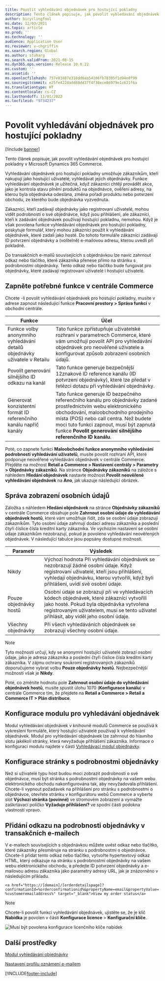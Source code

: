 ```yaml
---
title: Povolit vyhledávání objednávek pro hostující pokladny
description: Tento článek popisuje, jak povolit vyhledávání objednávek pro hostující pokladny v Microsoft Dynamics 365 Commerce.
author: bicyclingfool
ms.date: 12/03/2021
ms.topic: article
ms.prod: ''
ms.technology: ''
audience: Application User
ms.reviewer: v-chgriffin
ms.search.region: Global
ms.author: stuharg
ms.search.validFrom: 2021-08-15
ms.dyn365.ops.version: Release 10.0.22
ms.custom: ''
ms.assetid: ''
ms.openlocfilehash: 757e83887e318dd6aa54106fb78305f1d94e0f90
ms.sourcegitcommit: e25fe4228add88dd37f4f38ece86979e1c621f6a
ms.translationtype: HT
ms.contentlocale: cs-CZ
ms.lasthandoff: 11/01/2022
ms.locfileid: "9734237"
---
```

# <a name="enable-order-lookup-for-guest-checkouts"></a>Povolit vyhledávání objednávek pro hostující pokladny

[!include [banner](includes/banner.md)]

Tento článek popisuje, jak povolit vyhledávání objednávek pro hostující pokladny v Microsoft Dynamics 365 Commerce.

Vyhledávání objednávek pro hostující pokladny umožňuje zákazníkům, kteří nakupují jako hostující uživatelé, vyhledávat jejich objednávky. Funkce vyhledávání objednávek je užitečná, když zákazníci chtějí provádět akce, jako je kontrola stavu plnění produktů na objednávce, ověření adresy, na kterou byla objednávka odeslána, změna pořadí produktu nebo potvrzení obchodu, ze kterého bude objednávka vyzvednuta.

Zákazníci, kteří zadávají objednávky jako registrovaní uživatelé, mohou vidět podrobnosti o své objednávce, když jsou přihlášeni, ale zákazníci, kteří k zadávání objednávek používají hostující pokladnu, nemohou. Když je však povolena funkce vyhledávání objednávek pro hostující pokladny, poskytuje formulář, který mohou zákazníci použít k vyhledávání objednávek, které zadali jako hosté. Do tohoto formuláře zákazníci zadávají ID potvrzení objednávky a (volitelně) e-mailovou adresu, kterou uvedli při pokladně.

Do transakčních e-mailů souvisejících s objednávkou lze navíc zahrnout odkaz nebo tlačítko, které zákazníka přenese přímo na stránku s podrobnostmi objednávky. Tento odkaz nebo tlačítko bude fungovat pro objednávky, které zadávají registrovaní uživatelé i hostující uživatelé.

## <a name="turn-on-necessary-features-in-commerce-headquarters"></a>Zapněte potřebné funkce v centrále Commerce

Chcete -li povolit vyhledávání objednávek pro hostující pokladny, musíte v adrese zapnout následující funkce **Pracovní prostory \> Správa funkcí** v obchodní centrále.

| Funkce | Účel |
|---------|---------|
| Funkce volby anonymního vyhledávání detailů objednávky uživatele v Retailu | Tato funkce zpřístupňuje uživatelské rozhraní v parametrech Commerce, které vám umožňují povolit API pro vyhledávání objednávek pro neověřené uživatele a konfigurovat způsob zobrazení osobních údajů. |
| Povolit generování silnějšího ID odkazu na kanál | Tato funkce generuje bezpečnější 12znakové ID reference kanálu (ID potvrzení objednávky), které lze předat v řetězci dotazu při vyhledávání objednávky. |
| Generovat konzistentní formát ID referenčního kanálu napříč kanály | Tato funkce generuje ID bezpečného referenčního kanálu pro objednávky zadané prostřednictvím webu elektronického obchodování, maloobchodního prodejního místa (POS) nebo call centra. Než budete moci tuto funkci zapnout, musí být zapnutá funkce **Povolit generování silnějšího referenčního ID kanálu**. |

Poté, co zapnete funkci **Maloobchodní funkce anonymního vyhledávání podrobností vyhledávání uživatelů**, musíte povolit rozhraní API, které podporuje neověřené vyhledávání objednávek v centrále Commerce. Přejděte na možnost **Retail a Commerce \> Nastavení centrály \> Parametry \> Objednávky zákazníků**. Na stránce **Objednávky zákazníků** na záložce s náhledem **Hledání objednávek** nastavte možnost **Povolit neověřené vyhledávání objednávek** na **Ano**, jak ukazuje následující obrázek.

## <a name="manage-the-display-of-personal-data"></a>Správa zobrazení osobních údajů

Záložka s náhledem **Hledání objednávek** na stránce **Objednávky zákazníků** v centrále Commerce obsahuje pole **Zahrnout osobní údaje do vyhledávání objednávek hostů**, které vám umožňuje řídit, zda se osobní údaje zobrazují zákazníkům. Tyto osobní údaje zahrnují dodací adresu zákazníka a poslední čtyři číslice čísla kreditní karty zákazníka. Ve výchozím nastavení se osobní údaje zákazníkům nezobrazují, pokud je povoleno vyhledávání neověřených objednávek. V následující tabulce jsou popsány dostupné možnosti.

| Parametr | Výsledek |
|--------|--------|
| Nikdy | Výchozí hodnota Při vyhledávání objednávek se nezobrazují žádné osobní údaje. Když registrovaní uživatelé, kteří jsou přihlášeni, vyhledají objednávku, kterou vytvořili, když byli přihlášeni, uvidí své osobní údaje. |
| Pouze objednávky hostů | Osobní údaje se zobrazují při ve vyhledávacích kódech objednávek, které zákazníci vytvořili jako hosté. Pokud byla objednávka vytvořena registrovaným uživatelem, musí se tento uživatel přihlásit, aby viděl jeho osobní údaje. |
| Všechny objednávky | Při všech vyhledáváních objednávek se zobrazují všechny osobní údaje. |

> [!NOTE]
> Tyto možnosti určují, kdy se anonymní hostující uživatelé zobrazí osobní údaje, jako je adresa zákazníka a poslední čtyři číslice čísla kreditní karty zákazníka. V zájmu ochrany soukromí registrovaných zákazníků doporučujeme vybrat volbu **Pouze objednávky hostů**. Nejbezpečnější možností však je **Nikdy**.

Poté, co změníte hodnotu pole **Zahrnout osobní údaje do vyhledávání objednávek hostů**, musíte spustit úlohu 1070 (**Konfigurace kanálu**) v centrále Commerce tím, že přejdete na **Retail a Commerce \> Retail a Commerce IT \> Plán distribuce**.

## <a name="configure-the-order-lookup-module"></a>Konfigurace modulu pro vyhledávání objednávek

Modul vyhledávání objednávek v knihovně modulů Commerce se používá k vykreslení formuláře, který hostující uživatelé používají k vyhledávání objednávek. Modul pro vyhledávání objednávek lze zahrnout do hlavního slotu jakékoli stránky, která nevyžaduje přihlášení zákazníka. Informace o konfiguraci modulu najdete v části [Vyhledávací modul objednávky](order-lookup-module.md).

## <a name="configure-the-order-details-page"></a>Konfigurace stránky s podrobnostmi objednávky

Než si uživatelé typu host budou moci zobrazit podrobnosti o své objednávce, musí být stránka s podrobnostmi objednávky na vašem webu elektronického obchodu nakonfigurována tak, aby nevyžadovala přihlášení. Chcete-li vypnout požadavek na přihlášení pro stránku s podrobnostmi o objednávce, otevřete stránku v konfigurátoru webů Commerce a vyberte slot **Výchozí stránka (povinné)** ve stromovém zobrazení a vymažte zaškrtávací políčko **Vyžaduje přihlášení?** ve spodní části podokna vlastností vpravo.

## <a name="add-a-link-to-order-details-in-transactional-emails"></a>Přidání odkazu na podrobnosti objednávky v transakčních e-mailech

V e-mailech souvisejících s objednávkou můžete uvést odkaz nebo tlačítko, které zákazníky přesměruje na stránku s podrobnostmi o objednávce. Chcete-li přidat tento odkaz nebo tlačítko, vytvořte hypertextový odkaz HTML, který odkazuje na stránku s podrobnostmi objednávky na vašem webu elektronického obchodu, a předejte ID potvrzení objednávky a e-mailovou adresu zákazníka jako parametry adresy URL, jak je znázorněno v následujícím příkladu.

`<a href="https://[domain]/[orderdetailspage]?confirmationId=%orderconfirmationid%&propertyName=email&propertyValue=%customeremailaddress%" target="_blank">View my order status</a>`

> [!NOTE]
> Chcete-li povolit funkci vyhledávání objednávek, ujistěte se, že je klíč **Nabídka** je povolen v části **Konfigurace licence** > **Konfigurační klíče**.
>
>![Musí být povolena konfigurace licenčního klíče nabídek](./media/Quotations_License_Key_Configuration.png)

## <a name="additional-resources"></a>Další prostředky

[Modul vyhledávání objednávky](order-lookup-module.md)

[Nastavení profilu oznámení e-mailem](email-notification-profiles.md)

[!INCLUDE[footer-include](../includes/footer-banner.md)]
